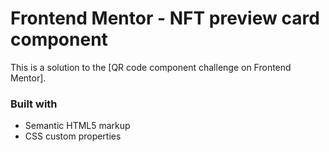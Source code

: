# Frontend Mentor - NFT preview card component

This is a solution to the [QR code component challenge on Frontend Mentor].

### Built with

- Semantic HTML5 markup
- CSS custom properties
